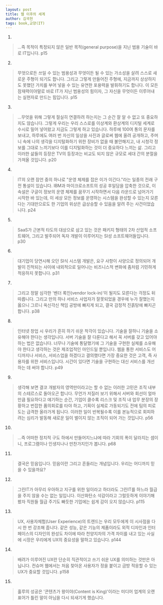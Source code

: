 ```yaml
---
layout: post
title: 웹 이후의 세계
author: 김국헌
tags: book,교양(IT)
---
```


1. 
> ...즉 목적이 특정되지 않은 일반 목적(general purpose)을 지닌 범용 기술이 바로 IT입니다. p15

2. 
> 무엇으로든 쓰일 수 있는 범용성과 무엇이든 될 수 있는 가소성을 살려 스스로 새로운 주형이 되기도 합니다. 그리고 그렇게 만들어진 주형에, 지금까지 상상하지도 못했던 가치를 부어 넣을 수 있는 유연한 포용력을 발휘하기도 합니다. 이 모든 잠재력이야말로 바로 IT가 지닌 범용성의 힘이자, 그 자신을 무엇이든 이루어내는 실현자로 만드는 힘입니다. p15

3. 
> ...무엇을 위해 그렇게 절실히 연결하려 하는지는 그 순간 잘 알 수 없고 또 중요하지도 않습니다. 그렇게 우리는 우리 스스로를 이상계와 환상계의 디지털 세계로 수시로 밀어 넣어왔고 지금도 그렇게 하고 있습니다. 하루에 100여 통의 문자를 보내고, 하루에도 여러 번 자신의 일상을 사진과 글로써 웹에 올려 공개하고, 주머니 속에 나의 생각을 디지털화하기 위한 장비가 없을 때 불안해지고, 내 시청각 정보를 그대로 느끼기보다 이를 디지털화하는 것이 더 중요하다 느끼는 삶. 그리고 이러한 삶들의 등장은 TV의 등장과는 비교도 되지 않은 규모로 세대 간의 분절을 가져올 것입니다. p20

4. 
> IT의 오랜 잠언 중의 하나로 "운영 체제를 잡은 이가 이긴다."라는 일종의 전래 구전 통설이 있습니다. IBM과 마이크로소프트의 성공 후일담을 압축한 것으로, 이 속설은 구글이 정보의 운영 체제를 꿈꾸기 시작하면서 다음 라운드로 넘어가기 시작한 바 있는데, 이 세상 모든 정보를 운영하는 시스템을 완성할 수 있는지 모른다는 기대만으로도 한 기업의 위상은 급상승할 수 있음을 알려 주는 사건이었습니다. p24

5. 
> SaaS가 근본적 타도의 대상으로 삼고 있는 것은 패키지 형태의 2차 산업적 소프트웨어, 그리고 발주되어 독자 개발이 이루어지는 SI성 소프트웨어들입니다. p30

6. 
> 대기업이 당연시해 오던 SI식 시스템 개발은, 요구 사항이 사양으로 정의되어 개발이 진척되는 사이에 내외적으로 일어나는 비즈니스적 변화에 좀처럼 기민하게 적응하지 못합니다. p31

7. 
> 그리고 정말 심각한 '벤더 록인(vendor lock-in)'이 될지도 모른다는 걱정도 뒤따릅니다. 그리고 만의 하나 서비스 사업자가 잘못되었을 경우에 누가 잘했는지 옳으니 그르니 옥신각신 책임 공방에 빠지게 되고, 결국 감정적 진흙탕에 빠지곤 합니다. p38

8. 
> 인터넷 창업 시 우리가 흔히 하기 쉬운 착각이 있습니다. 기술을 잘하니 기술을 소유해야 한다는 생각입니다. 서버 기술을 잘 다룬다고 해서 꼭 서버를 갖고 있어야 하는 법은 없습니다. 너무나 기술에 통달했기에 그 기술을 구현한 실체를 소유해야 한다고 생각하는 것은 제조업적인 마인드일 뿐입니다. 웹을 통한 서비스도 어디까지나 서비스, 서비스업을 하겠다고 결의했다면 가장 중요한 것은 고객, 즉 사용자를 위한 서비스입니다. 시간이 있다면 기술을 구현하는 대신 서비스를 개선하는 데 써야 합니다. p49

9. 
> 생각해 보면 결코 개발자의 영역만이라고는 할 수 없는 이러한 고민은 조직 내부의 스테르스로 돌아오곤 합니다. 무언가 저질러 보기 위해서 서버와 회선이 얼마만큼 필요하다고 얘기하는 순간, 기업이 클수록 리스크 및 조직 내 업무 분장의 장황하고 번잡한 품의회로를 타야 하고, 기획이 실제로 가동되기도 전에 팀의 피로도는 급격한 올라가게 됩니다. 이러한 일이 반복될수록 이를 본능적으로 회피하려는 심리가 발동해 새로운 일이 벌이지 않는 조직이 되어 가는 것입니다. p56

10. 
> ...즉 어떠한 정치적 구도 하에서 만들어지느냐에 따라 기회의 폭이 달라지는 셈이니, 프로그램이나 인생지나나 만찬가지인가 봅니다. p68

11. 
> 결국은 믿음입니다. 믿음이란 그리고 흔들리는 개념입니다. 우리는 어디까지 믿을 수 있을까요?

12. 
>그린IT가 아무리 우아하고 지구를 위한 일이라고 하더라도 그린IT를 하느라 월급을 주지 않을 수는 없는 일입니다. 이산화탄소 삭감이라고 그럴듯하게 이야기해 봤자 직원들 월급 주기도 빠듯한 기업에는 쉽게 감이 오지 않습니다. p115

13. 
> UX, 사용자체험(User Experience)의 트렌드는 우리 모두에게 이 시사점을 다시 한 번 강조해 줍니다. 같은 성능, 같은 기능의 제품이라도 외적 디자인과 인터페이스의 디자인의 완성도 차이에 따라 천양지차의 가격 차이를 내고 있는 사실에 시장은 우리에게 UX의 중요성을 말하고 있습니다. p144

14. 
> 배려가 이루어진 UX란 단순히 직관적이고 쓰기 쉬운 UX를 의미하는 것만은 아닙니다. 컨슈머 웹에서는 처음 찾아온 사용자가 정을 붙이고 금방 적응할 수 있는 UX가 중요할 것입니다. p158

15. 
> 훌루의 성공은 '콘텐츠가 왕이야(Content is King)'이라는 미디어 업계의 오랜 표어가 틀린 말이 아님을 다시 되새기게 했습니다.

